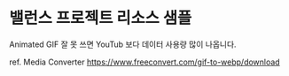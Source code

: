 # 밸런스 프로젝트 리소스 샘플

Animated GIF 잘 못 쓰면 YouTub 보다 데이터 사용량 많이 나옵니다.

ref. Media Converter
https://www.freeconvert.com/gif-to-webp/download
